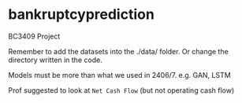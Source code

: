 # bankruptcyprediction

BC3409 Project

Remember to add the datasets into the ./data/ folder. Or change the directory written in the code. 

Models must be more than what we used in 2406/7. e.g. GAN, LSTM

Prof suggested to look at `Net Cash Flow` (but not operating cash flow) 